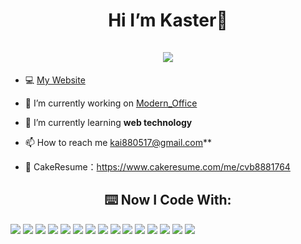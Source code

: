 <h1 align="center">Hi I’m Kaster👋 <br><br> <img src="https://komarev.com/ghpvc/?username=kaikai0517&style=for-the-badge"> </h1>


- 💻 [My Website](https://kaster-blog.vercel.app/)

- 🔭 I’m currently working on [Modern_Office]([https://modern-office.vercel.app/])

- 🌱 I’m currently learning **web technology**

- 📫 How to reach me kai880517@gmail.com**

- 📓 CakeResume：https://www.cakeresume.com/me/cvb8881764



<h2 align="center">⌨️ Now I Code With:</h2>
<p>
<img  src='https://img.shields.io/badge/JavaScript-323330?style=for-the-badge&logo=javascript&logoColor=F7DF1E'>
<img  src='https://img.shields.io/badge/Vue.js-35495E?style=for-the-badge&logo=vuedotjs&logoColor=4FC08D'>
<img  src='https://img.shields.io/badge/TypeScript-007ACC?style=for-the-badge&logo=typescript&logoColor=white'>
<img  src='https://img.shields.io/badge/Tailwind_CSS-38B2AC?style=for-the-badge&logo=tailwind-css&logoColor=white'>
<img  src='https://img.shields.io/badge/nuxt.js-00C58E?style=for-the-badge&logo=nuxtdotjs&logoColor=white'>
<img  src='https://img.shields.io/badge/next.js-000000?style=for-the-badge&logo=nextdotjs&logoColor=white'>
<img  src='https://img.shields.io/badge/React-20232A?style=for-the-badge&logo=react&logoColor=61DAFB'>
<img  src='https://img.shields.io/badge/Tailwind_CSS-38B2AC?style=for-the-badge&logo=tailwind-css&logoColor=white'>
<img  src='https://img.shields.io/badge/CSS3-1572B6?style=for-the-badge&logo=css3&logoColor=white'>
<img  src='https://img.shields.io/badge/HTML5-E34F26?style=for-the-badge&logo=html5&logoColor=white'>
<img  src='https://img.shields.io/badge/json-5E5C5C?style=for-the-badge&logo=json&logoColor=white'>
<img  src='https://img.shields.io/badge/Pug-E3C29B?style=for-the-badge&logo=pug&logoColor=black'>
<img  src='https://img.shields.io/badge/VSCode-0078D4?style=for-the-badge&logo=visual%20studio%20code&logoColor=white'>
<img  src='https://img.shields.io/badge/GitHub-100000?style=for-the-badge&logo=github&logoColor=white'>
<img  src='https://img.shields.io/badge/GitLab-330F63?style=for-the-badge&logo=gitlab&logoColor=white'>
</p>
